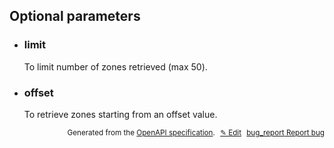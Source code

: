 <!--- This is a generated file, do not edit! -->
<!--- [START woosmap_http_parameters_zones] -->


<h2 id="optional-parameters">Optional parameters</h2>

-   <h3 id="limit">limit</h3>

    To limit number of zones retrieved (max 50).

-   <h3 id="offset">offset</h3>

    To retrieve zones starting from an offset value.


<p style="text-align: right; font-size: smaller;">Generated from the <a data-label="openapi-github" href="https://github.com/woosmap/openapi-specification" title="Woosmap OpenAPI Specification" class="external">OpenAPI specification</a>.
<a data-label="openapi-github-woosmap-http-parameters-zones" data-action="edit" style="margin-left: 5px;" href="https://github.com/woosmap/openapi-specification/tree/main/specification/parameters" title="Edit on GitHub">✎ Edit</a>
<a data-label="openapi-github-woosmap-http-parameters-zones" data-action="bug" style="margin-left: 5px;" href="https://github.com/woosmap/openapi-specification/issues/new?assignees=&labels=type%3A+bug%2C+triage+me&template=bug_report.md&title=[parameters] Bug - /zones" title="File bug for parameters on GitHub"><span class="material-icons">bug_report</span> Report bug</a>
</p>

<!--- [END woosmap_http_parameters_zones] -->